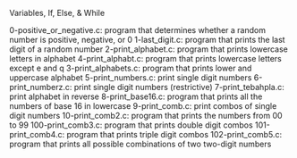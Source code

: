 Variables, If, Else, & While

0-positive_or_negative.c: program that determines whether a random number is positive, negative, or 0
1-last_digit.c: program that prints the last digit of a random number
2-print_alphabet.c: program that prints lowercase letters in alphabet
4-print_alphabt.c: program that prints lowercase letters except e and q
3-print_alphabets.c: program that prints lower and uppercase alphabet
5-print_numbers.c: print single digit numbers
6-print_numberz.c: print single digit numbers (restrictive)
7-print_tebahpla.c: print alphabet in reverse
8-print_base16.c: program that prints all the numbers of base 16 in lowercase
9-print_comb.c: print combos of single digit numbers
10-print_comb2.c: program that prints the numbers from 00 to 99
100-print_comb3.c: program that prints double digit combos
101-print_comb4.c: program that prints triple digit combos
102-print_comb5.c: program that prints all possible combinations of two two-digit numbers
